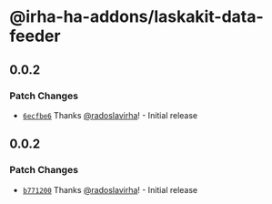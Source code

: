 # @irha-ha-addons/laskakit-data-feeder

## 0.0.2

### Patch Changes

- [`6ecfbe6`](https://github.com/radoslavirha/ha-addons/commit/6ecfbe6ef71a41a12b50830e9f176edabe081b7d) Thanks [@radoslavirha](https://github.com/radoslavirha)! - Initial release

## 0.0.2

### Patch Changes

- [`b771200`](https://github.com/radoslavirha/ha-addons/commit/b771200f366bfdcdddabd85830bb43af71667354) Thanks [@radoslavirha](https://github.com/radoslavirha)! - Initial release
